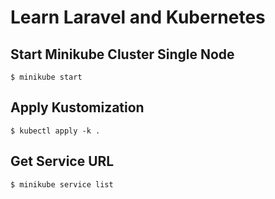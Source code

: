 # Learn Laravel and Kubernetes

## Start Minikube Cluster Single Node
```
$ minikube start
```

## Apply Kustomization
```
$ kubectl apply -k .
```

## Get Service URL
```
$ minikube service list
```